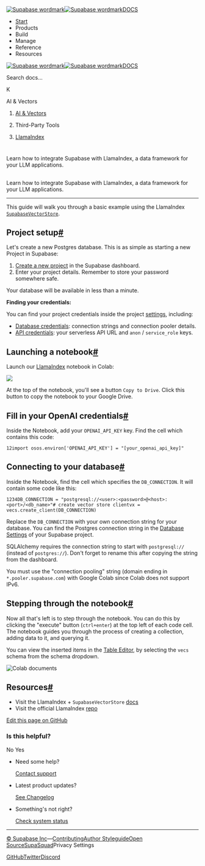 [![Supabase wordmark](https://supabase.com/docs/_next/image?url=%2Fdocs%2Fsupabase-dark.svg&w=256&q=75&dpl=dpl_5BYG5BkQhU19GEfZfhcgAbeGcRQo)![Supabase wordmark](https://supabase.com/docs/_next/image?url=%2Fdocs%2Fsupabase-light.svg&w=256&q=75&dpl=dpl_5BYG5BkQhU19GEfZfhcgAbeGcRQo)DOCS](https://supabase.com/docs)

-   [Start](https://supabase.com/docs/guides/getting-started)
-   Products
-   Build
-   Manage
-   Reference
-   Resources

[![Supabase wordmark](https://supabase.com/docs/_next/image?url=%2Fdocs%2Fsupabase-dark.svg&w=256&q=75&dpl=dpl_5BYG5BkQhU19GEfZfhcgAbeGcRQo)![Supabase wordmark](https://supabase.com/docs/_next/image?url=%2Fdocs%2Fsupabase-light.svg&w=256&q=75&dpl=dpl_5BYG5BkQhU19GEfZfhcgAbeGcRQo)DOCS](https://supabase.com/docs)

Search docs...

K

AI & Vectors

1.  [AI & Vectors](https://supabase.com/docs/guides/ai)

3.  Third-Party Tools

5.  [LlamaIndex](https://supabase.com/docs/guides/ai/integrations/llamaindex)

# 

Learn how to integrate Supabase with LlamaIndex, a data framework for your LLM applications.

## 

Learn how to integrate Supabase with LlamaIndex, a data framework for your LLM applications.

* * *

This guide will walk you through a basic example using the LlamaIndex [`SupabaseVectorStore`](https://github.com/supabase/supabase/blob/master/examples/ai/llamaindex/llamaindex.ipynb).

## Project setup[#](#project-setup)

Let's create a new Postgres database. This is as simple as starting a new Project in Supabase:

1.  [Create a new project](https://database.new/) in the Supabase dashboard.
2.  Enter your project details. Remember to store your password somewhere safe.

Your database will be available in less than a minute.

**Finding your credentials:**

You can find your project credentials inside the project [settings](https://supabase.com/dashboard/project/_/settings/), including:

-   [Database credentials](https://supabase.com/dashboard/project/_/settings/database): connection strings and connection pooler details.
-   [API credentials](https://supabase.com/dashboard/project/_/settings/database): your serverless API URL and `anon` / `service_role` keys.

## Launching a notebook[#](#launching-a-notebook)

Launch our [LlamaIndex](https://github.com/supabase/supabase/blob/master/examples/ai/llamaindex/llamaindex.ipynb) notebook in Colab:

[![](https://supabase.com/docs/img/ai/colab-badge.svg)](https://colab.research.google.com/github/supabase/supabase/blob/master/examples/ai/llamaindex/llamaindex.ipynb)

At the top of the notebook, you'll see a button `Copy to Drive`. Click this button to copy the notebook to your Google Drive.

## Fill in your OpenAI credentials[#](#fill-in-your-openai-credentials)

Inside the Notebook, add your `OPENAI_API_KEY` key. Find the cell which contains this code:

```
12import osos.environ['OPENAI_API_KEY'] = "[your_openai_api_key]"
```

## Connecting to your database[#](#connecting-to-your-database)

Inside the Notebook, find the cell which specifies the `DB_CONNECTION`. It will contain some code like this:

```
1234DB_CONNECTION = "postgresql://<user>:<password>@<host>:<port>/<db_name>"# create vector store clientvx = vecs.create_client(DB_CONNECTION)
```

Replace the `DB_CONNECTION` with your own connection string for your database. You can find the Postgres connection string in the [Database Settings](https://supabase.com/dashboard/project/_/settings/database) of your Supabase project.

SQLAlchemy requires the connection string to start with `postgresql://` (instead of `postgres://`). Don't forget to rename this after copying the string from the dashboard.

You must use the "connection pooling" string (domain ending in `*.pooler.supabase.com`) with Google Colab since Colab does not support IPv6.

## Stepping through the notebook[#](#stepping-through-the-notebook)

Now all that's left is to step through the notebook. You can do this by clicking the "execute" button (`ctrl+enter`) at the top left of each code cell. The notebook guides you through the process of creating a collection, adding data to it, and querying it.

You can view the inserted items in the [Table Editor](https://supabase.com/dashboard/project/_/editor/), by selecting the `vecs` schema from the schema dropdown.

![Colab documents](https://supabase.com/docs/img/ai/google-colab/colab-documents.png)

## Resources[#](#resources)

-   Visit the LlamaIndex + `SupabaseVectorStore` [docs](https://gpt-index.readthedocs.io/en/latest/examples/vector_stores/SupabaseVectorIndexDemo.html)
-   Visit the official LlamaIndex [repo](https://github.com/jerryjliu/llama_index/)

[Edit this page on GitHub](https://github.com/supabase/supabase/blob/master/apps/docs/content/guides/ai/integrations/llamaindex.mdx)

### Is this helpful?

No Yes

-   Need some help?
    
    [Contact support](https://supabase.com/support)
-   Latest product updates?
    
    [See Changelog](https://supabase.com/changelog)
-   Something's not right?
    
    [Check system status](https://status.supabase.com/)

* * *

[© Supabase Inc](https://supabase.com/)—[Contributing](https://github.com/supabase/supabase/blob/master/apps/docs/DEVELOPERS.md)[Author Styleguide](https://github.com/supabase/supabase/blob/master/apps/docs/CONTRIBUTING.md)[Open Source](https://supabase.com/open-source)[SupaSquad](https://supabase.com/supasquad)Privacy Settings

[GitHub](https://github.com/supabase/supabase)[Twitter](https://twitter.com/supabase)[Discord](https://discord.supabase.com/)